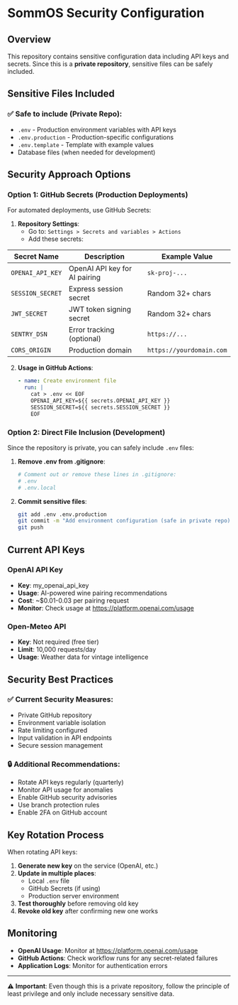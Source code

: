 # SommOS Security Configuration

## Overview
This repository contains sensitive configuration data including API keys and secrets. Since this is a **private repository**, sensitive files can be safely included.

## Sensitive Files Included

### ✅ Safe to include (Private Repo):
- `.env` - Production environment variables with API keys
- `.env.production` - Production-specific configurations  
- `.env.template` - Template with example values
- Database files (when needed for development)

## Security Approach Options

### Option 1: GitHub Secrets (Production Deployments)
For automated deployments, use GitHub Secrets:

1. **Repository Settings**:
   - Go to: `Settings > Secrets and variables > Actions`
   - Add these secrets:

| Secret Name | Description | Example Value |
|-------------|-------------|---------------|
| `OPENAI_API_KEY` | OpenAI API key for AI pairing | `sk-proj-...` |
| `SESSION_SECRET` | Express session secret | Random 32+ chars |
| `JWT_SECRET` | JWT token signing secret | Random 32+ chars |
| `SENTRY_DSN` | Error tracking (optional) | `https://...` |
| `CORS_ORIGIN` | Production domain | `https://yourdomain.com` |

2. **Usage in GitHub Actions**:
   ```yaml
   - name: Create environment file
     run: |
       cat > .env << EOF
       OPENAI_API_KEY=${{ secrets.OPENAI_API_KEY }}
       SESSION_SECRET=${{ secrets.SESSION_SECRET }}
       EOF
   ```

### Option 2: Direct File Inclusion (Development)
Since the repository is private, you can safely include `.env` files:

1. **Remove .env from .gitignore**:
   ```bash
   # Comment out or remove these lines in .gitignore:
   # .env
   # .env.local
   ```

2. **Commit sensitive files**:
   ```bash
   git add .env .env.production
   git commit -m "Add environment configuration (safe in private repo)"
   git push
   ```

## Current API Keys

### OpenAI API Key
- **Key**: my_openai_api_key
- **Usage**: AI-powered wine pairing recommendations
- **Cost**: ~$0.01-0.03 per pairing request
- **Monitor**: Check usage at https://platform.openai.com/usage

### Open-Meteo API
- **Key**: Not required (free tier)
- **Limit**: 10,000 requests/day
- **Usage**: Weather data for vintage intelligence

## Security Best Practices

### ✅ Current Security Measures:
- Private GitHub repository
- Environment variable isolation
- Rate limiting configured
- Input validation in API endpoints
- Secure session management

### 🔒 Additional Recommendations:
- Rotate API keys regularly (quarterly)
- Monitor API usage for anomalies  
- Enable GitHub security advisories
- Use branch protection rules
- Enable 2FA on GitHub account

## Key Rotation Process

When rotating API keys:

1. **Generate new key** on the service (OpenAI, etc.)
2. **Update in multiple places**:
   - Local `.env` file
   - GitHub Secrets (if using)
   - Production server environment
3. **Test thoroughly** before removing old key
4. **Revoke old key** after confirming new one works

## Monitoring

- **OpenAI Usage**: Monitor at https://platform.openai.com/usage
- **GitHub Actions**: Check workflow runs for any secret-related failures
- **Application Logs**: Monitor for authentication errors

---

⚠️  **Important**: Even though this is a private repository, follow the principle of least privilege and only include necessary sensitive data.
